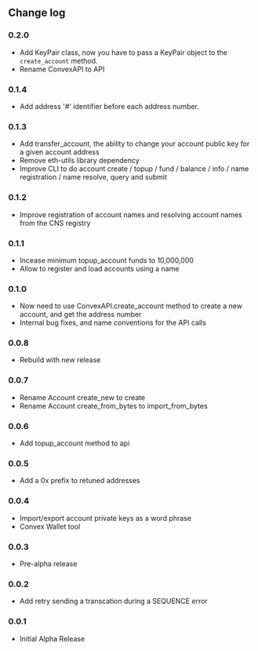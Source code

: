 ## Change log

### 0.2.0
+   Add KeyPair class, now you have to pass a KeyPair object to the `create_account` method.
+   Rename ConvexAPI to API

### 0.1.4
+	Add address '#' identifier before each address number.

### 0.1.3
+   Add transfer_account, the ability to change your account public key for a given account address
+   Remove eth-utils library dependency
+   Improve CLI to do account create / topup / fund / balance / info / name registration / name resolve, query and submit

### 0.1.2
+   Improve registration of account names and resolving account names from the CNS registry

### 0.1.1
+   Incease minimum topup_account funds to 10,000,000
+   Allow to register and load accounts using a name

### 0.1.0
+   Now need to use ConvexAPI.create_account method to create a new account, and get the address number
+   Internal bug fixes, and name conventions for the API calls

### 0.0.8
+   Rebuild with new release

### 0.0.7
+   Rename Account create_new to create
+   Rename Account create_from_bytes to import_from_bytes

### 0.0.6
+   Add topup_account method to api

### 0.0.5
+   Add a 0x prefix to retuned addresses

### 0.0.4
+   Import/export account private keys as a word phrase
+   Convex Wallet tool

### 0.0.3
+   Pre-alpha release

### 0.0.2
+   Add retry sending a transcation during a SEQUENCE error

### 0.0.1
+   Initial Alpha Release

